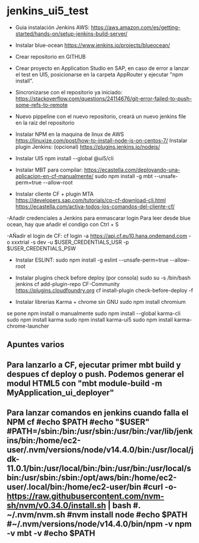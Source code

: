 # jenkins_ui5_test

- Guia instalación Jenkins AWS:
https://aws.amazon.com/es/getting-started/hands-on/setup-jenkins-build-server/

- Instalar blue-ocean
https://www.jenkins.io/projects/blueocean/

- Crear repositorio en GITHUB

- Crear proyecto en Application Studio en SAP, en caso de error a lanzar el test en UI5, posicionarse en la carpeta AppRouter y ejecutar "npm install".

- Sincronizarse con el repositorio ya iniciado: 
https://stackoverflow.com/questions/24114676/git-error-failed-to-push-some-refs-to-remote

- Nuevo pippeline con el nuevo repositorio, creará un nuevo jenkins file en la raiz del repositorio

- Instalar NPM en la maquina de linux de AWS
https://linuxize.com/post/how-to-install-node-js-on-centos-7/
    Instalar plugin Jenkins: (opcional)
    https://plugins.jenkins.io/nodejs/

- Instalar UI5
npm install --global @ui5/cli


- Instalar MBT para compilar:
https://ecastella.com/deployando-una-aplicacion-en-cf-manualmente/
sudo npm install -g mbt --unsafe-perm=true --allow-root

- Instalar cliente CF + plugin MTA
https://developers.sap.com/tutorials/cp-cf-download-cli.html
https://ecastella.com/activa-todos-los-comandos-del-cliente-cf/

-Añadir credenciales a Jenkins para enmascarar login
 Para leer desde blue ocean, hay que añadir el condigo con Ctrl + S

-AÑadir el login de CF:
cf login -a https://api.cf.eu10.hana.ondemand.com -o xxxtrial -s dev -u $USER_CREDENTIALS_USR -p $USER_CREDENTIALS_PSW

- Instalar ESLINT:
sudo npm install -g eslint --unsafe-perm=true --allow-root

- Instalar plugins check before deploy (por consola)
sudo su -s /bin/bash jenkins
cf add-plugin-repo CF-Community https://plugins.cloudfoundry.org
cf install-plugin check-before-deploy -f

- Instalar librerias Karma + chrome sin GNU
sudo npm install chromium

se pone npm install o manualmente
sudo npm install --global karma-cli
sudo npm install karma
sudo npm install karma-ui5
sudo npm install karma-chrome-launcher


Apuntes varios
--
Para lanzarlo a CF, ejecutar primer mbt build y despues cf deploy o push.
Podemos generar el modul HTML5 con "mbt module-build -m MyApplication_ui_deployer"
--
Para lanzar comandos en jenkins cuando falla el NPM
cf
#echo $PATH
#echo "$USER"
#PATH=/sbin:/bin:/usr/sbin:/usr/bin:/var/lib/jenkins/bin:/home/ec2-user/.nvm/versions/node/v14.4.0/bin:/usr/local/jdk-11.0.1/bin:/usr/local/bin:/bin:/usr/bin:/usr/local/sbin:/usr/sbin:/sbin:/opt/aws/bin:/home/ec2-user/.local/bin:/home/ec2-user/bin
#curl -o- https://raw.githubusercontent.com/nvm-sh/nvm/v0.34.0/install.sh | bash
#. ~/.nvm/nvm.sh
#nvm install node
#echo $PATH
#~/.nvm/versions/node/v14.4.0/bin/npm -v
npm -v
mbt -v
#echo $PATH
--

